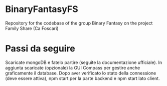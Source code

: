 # BinaryFantasyFS
Repository for the codebase of the group Binary Fantasy on the project Family Share (Ca Foscari)

# Passi da seguire
Scaricate mongoDB e fatelo partire (seguite la documentazione ufficiale).
In aggiunta scaricate (opzionale) la GUI Compass per gestire anche graficamente il database.
Dopo aver verificato lo stato della connessione (deve essere attiva), npm start per la parte backend e npm start lato client.
